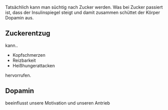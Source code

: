 Tatsächlich kann man süchtig nach Zucker werden.
Was bei Zucker passiert ist, dass der Insulinspiegel steigt und damit zusammen schüttet der Körper Dopamin aus.

## Zuckerentzug
kann..
- Kopfschmerzen
- Reizbarkeit
- Heißhungerattacken

hervorrufen.

## Dopamin
beeinflusst unsere Motivation und unseren Antrieb 